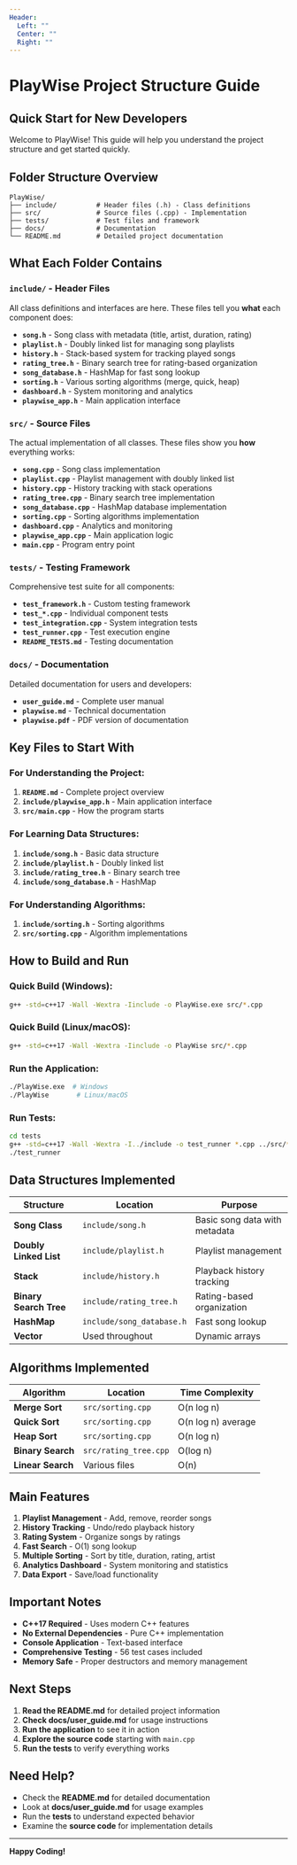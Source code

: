 ```yaml
---
Header:
  Left: ""
  Center: ""
  Right: ""
---
```

# PlayWise Project Structure Guide

## Quick Start for New Developers

Welcome to PlayWise! This guide will help you understand the project structure and get started quickly.

## Folder Structure Overview

```
PlayWise/
├── include/          # Header files (.h) - Class definitions
├── src/              # Source files (.cpp) - Implementation
├── tests/            # Test files and framework
├── docs/             # Documentation
└── README.md         # Detailed project documentation
```

## What Each Folder Contains

### `include/` - Header Files
All class definitions and interfaces are here. These files tell you **what** each component does:

- **`song.h`** - Song class with metadata (title, artist, duration, rating)
- **`playlist.h`** - Doubly linked list for managing song playlists
- **`history.h`** - Stack-based system for tracking played songs
- **`rating_tree.h`** - Binary search tree for rating-based organization
- **`song_database.h`** - HashMap for fast song lookup
- **`sorting.h`** - Various sorting algorithms (merge, quick, heap)
- **`dashboard.h`** - System monitoring and analytics
- **`playwise_app.h`** - Main application interface

### `src/` - Source Files
The actual implementation of all classes. These files show you **how** everything works:

- **`song.cpp`** - Song class implementation
- **`playlist.cpp`** - Playlist management with doubly linked list
- **`history.cpp`** - History tracking with stack operations
- **`rating_tree.cpp`** - Binary search tree implementation
- **`song_database.cpp`** - HashMap database implementation
- **`sorting.cpp`** - Sorting algorithms implementation
- **`dashboard.cpp`** - Analytics and monitoring
- **`playwise_app.cpp`** - Main application logic
- **`main.cpp`** - Program entry point

### `tests/` - Testing Framework
Comprehensive test suite for all components:

- **`test_framework.h`** - Custom testing framework
- **`test_*.cpp`** - Individual component tests
- **`test_integration.cpp`** - System integration tests
- **`test_runner.cpp`** - Test execution engine
- **`README_TESTS.md`** - Testing documentation

### `docs/` - Documentation
Detailed documentation for users and developers:

- **`user_guide.md`** - Complete user manual
- **`playwise.md`** - Technical documentation
- **`playwise.pdf`** - PDF version of documentation

## Key Files to Start With

### For Understanding the Project:
1. **`README.md`** - Complete project overview
2. **`include/playwise_app.h`** - Main application interface
3. **`src/main.cpp`** - How the program starts

### For Learning Data Structures:
1. **`include/song.h`** - Basic data structure
2. **`include/playlist.h`** - Doubly linked list
3. **`include/rating_tree.h`** - Binary search tree
4. **`include/song_database.h`** - HashMap

### For Understanding Algorithms:
1. **`include/sorting.h`** - Sorting algorithms
2. **`src/sorting.cpp`** - Algorithm implementations

## How to Build and Run

### Quick Build (Windows):
```bash
g++ -std=c++17 -Wall -Wextra -Iinclude -o PlayWise.exe src/*.cpp
```

### Quick Build (Linux/macOS):
```bash
g++ -std=c++17 -Wall -Wextra -Iinclude -o PlayWise src/*.cpp
```

### Run the Application:
```bash
./PlayWise.exe  # Windows
./PlayWise       # Linux/macOS
```

### Run Tests:
```bash
cd tests
g++ -std=c++17 -Wall -Wextra -I../include -o test_runner *.cpp ../src/*.cpp
./test_runner
```

## Data Structures Implemented

| Structure | Location | Purpose |
|-----------|----------|---------|
| **Song Class** | `include/song.h` | Basic song data with metadata |
| **Doubly Linked List** | `include/playlist.h` | Playlist management |
| **Stack** | `include/history.h` | Playback history tracking |
| **Binary Search Tree** | `include/rating_tree.h` | Rating-based organization |
| **HashMap** | `include/song_database.h` | Fast song lookup |
| **Vector** | Used throughout | Dynamic arrays |

## Algorithms Implemented

| Algorithm | Location | Time Complexity |
|-----------|----------|-----------------|
| **Merge Sort** | `src/sorting.cpp` | O(n log n) |
| **Quick Sort** | `src/sorting.cpp` | O(n log n) average |
| **Heap Sort** | `src/sorting.cpp` | O(n log n) |
| **Binary Search** | `src/rating_tree.cpp` | O(log n) |
| **Linear Search** | Various files | O(n) |

## Main Features

1. **Playlist Management** - Add, remove, reorder songs
2. **History Tracking** - Undo/redo playback history
3. **Rating System** - Organize songs by ratings
4. **Fast Search** - O(1) song lookup
5. **Multiple Sorting** - Sort by title, duration, rating, artist
6. **Analytics Dashboard** - System monitoring and statistics
7. **Data Export** - Save/load functionality

## Important Notes

- **C++17 Required** - Uses modern C++ features
- **No External Dependencies** - Pure C++ implementation
- **Console Application** - Text-based interface
- **Comprehensive Testing** - 56 test cases included
- **Memory Safe** - Proper destructors and memory management

## Next Steps

1. **Read the README.md** for detailed project information
2. **Check docs/user_guide.md** for usage instructions
3. **Run the application** to see it in action
4. **Explore the source code** starting with `main.cpp`
5. **Run the tests** to verify everything works

## Need Help?

- Check the **README.md** for detailed documentation
- Look at **docs/user_guide.md** for usage examples
- Run the **tests** to understand expected behavior
- Examine the **source code** for implementation details

---

**Happy Coding!** 